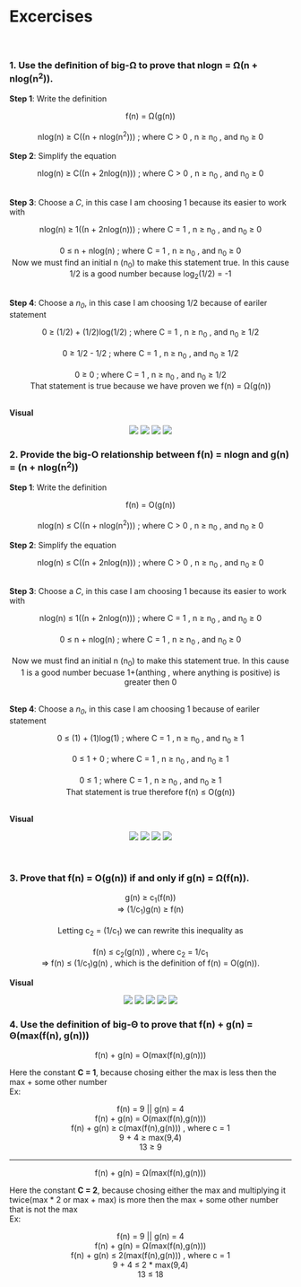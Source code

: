 # Excercises
<br>

### 1. Use the deﬁnition of big-Ω to prove that nlogn = Ω(n + nlog(n<sup>2</sup>)). 
<b>Step 1</b>: Write the definition<br>
<p align="center">
f(n) = Ω(g(n))<br><br>
nlog(n) &#8805; C((n + nlog(n<sup>2</sup>))) ; where C &#62; 0 , n &#8805; n<sub>0</sub> , and n<sub>0</sub> &#8805; 0
</p>

<b>Step 2</b>: Simplify the equation<br>
<p align="center">
nlog(n) &#8805; C((n + 2nlog(n))) ; where C &#62; 0 , n &#8805; n<sub>0</sub> , and n<sub>0</sub> &#8805; 0<br><br>
</p>

<b>Step 3</b>: Choose a <i>C</i>, in this case I am choosing 1 because its easier to work with<br>
<p align="center">
nlog(n) &#8805; 1((n + 2nlog(n))) ; where C = 1 , n &#8805; n<sub>0</sub> , and n<sub>0</sub> &#8805; 0<br><br>
0 &#8804; n + nlog(n) ; where C = 1 , n &#8805; n<sub>0</sub> , and n<sub>0</sub> &#8805; 0<br>
Now we must find an initial n (n<sub>0</sub>) to make this statement true. In this cause 1/2 is a good number because log<sub>2</sub>(1/2) = -1<br><br>
</p>

<b>Step 4</b>: Choose a <i>n<sub>0</sub></i>, in this case I am choosing 1/2 because of eariler statement<br>
<p align="center">
0 &#8805; (1/2) + (1/2)log(1/2) ; where C = 1 , n &#8805; n<sub>0</sub> , and n<sub>0</sub> &#8805; 1/2<br><br>
0 &#8805; 1/2 - 1/2 ; where C = 1 , n &#8805; n<sub>0</sub> , and n<sub>0</sub> &#8805; 1/2<br><br>
0 &#8805; 0 ; where C = 1 , n &#8805; n<sub>0</sub> , and n<sub>0</sub> &#8805; 1/2<br>That statement is true because we have proven we f(n) = &#937;(g(n))<br><br>

<b>Visual</b>
<p align="center">
  <img src="https://user-images.githubusercontent.com/13907836/52300498-d6cc4a80-293c-11e9-99b5-1d48405c5e54.png">
  <img src="https://user-images.githubusercontent.com/13907836/52300523-e481d000-293c-11e9-8210-6a8cf4c2fbec.png">
  <img src="https://user-images.githubusercontent.com/13907836/52300538-f499af80-293c-11e9-9750-26fabd0ee1d9.png">
  <img src="https://user-images.githubusercontent.com/13907836/52300563-02e7cb80-293d-11e9-850a-4b39491c6ab9.png">
</p>

### 2. Provide the big-O relationship between  f(n) = nlogn and g(n) = (n + nlog(n<sup>2</sup>))
<b>Step 1</b>: Write the definition<br>
<p align="center">
f(n) = O(g(n))<br><br>
nlog(n) &#8804; C((n + nlog(n<sup>2</sup>))) ; where C &#62; 0 , n &#8805; n<sub>0</sub> , and n<sub>0</sub> &#8805; 0
</p>

<b>Step 2</b>: Simplify the equation<br>
<p align="center">
nlog(n) &#8804; C((n + 2nlog(n))) ; where C &#62; 0 , n &#8805; n<sub>0</sub> , and n<sub>0</sub> &#8805; 0<br><br>
</p>

<b>Step 3</b>: Choose a <i>C</i>, in this case I am choosing 1 because its easier to work with<br>
<p align="center">
nlog(n) &#8804; 1((n + 2nlog(n))) ; where C = 1 , n &#8805; n<sub>0</sub> , and n<sub>0</sub> &#8805; 0<br><br>
0 &#8804; n + nlog(n) ; where C = 1 , n &#8805; n<sub>0</sub> , and n<sub>0</sub> &#8805; 0<br><br>
Now we must find an initial n (n<sub>0</sub>) to make this statement true. In this cause 1 is a good number becuase 1+(anthing , where anything is positive) is greater then 0<br><br>
</p>

<b>Step 4</b>: Choose a <i>n<sub>0</sub></i>, in this case I am choosing 1 because of eariler statement<br>
<p align="center">
0 &#8804; (1) + (1)log(1) ; where C = 1 , n &#8805; n<sub>0</sub> , and n<sub>0</sub> &#8805; 1<br><br>
0 &#8804; 1 + 0 ; where C = 1 , n &#8805; n<sub>0</sub> , and n<sub>0</sub> &#8805; 1<br><br>
0 &#8804; 1 ; where C = 1 , n &#8805; n<sub>0</sub> , and n<sub>0</sub> &#8805; 1<br>That statement is true therefore f(n) &#8804; O(g(n))<br><br>
</p>
<b>Visual</b>
<p align="center">
  <img src="https://user-images.githubusercontent.com/13907836/52298656-50ae0500-2938-11e9-9b77-c1d3fb663b4e.png">
  <img src="https://user-images.githubusercontent.com/13907836/52298712-7e934980-2938-11e9-8a71-4692dbd38e3f.png">
  <img src="https://user-images.githubusercontent.com/13907836/52298790-a8e50700-2938-11e9-8d9d-14f214dda186.png">
  <img src="https://user-images.githubusercontent.com/13907836/52298941-1729c980-2939-11e9-9ffc-bd579185ec97.png">
</p>

<br>

### 3. Prove that f(n) = O(g(n)) if and only if g(n) = Ω(f(n)).<br>
<p align="center">
g(n) &#8805; c<sub>1</sub>(f(n))<br>
=> (1/c<sub>1</sub>)g(n) &#8805; f(n)<br>
<br>
Letting c<sub>2</sub> = (1/c<sub>1</sub>) we can rewrite this inequality as <br><br>
f(n) &#8804; c<sub>2</sub>(g(n)) , where c<sub>2</sub> = 1/c<sub>1</sub><br>
=> f(n) &#8804; (1/c<sub>1</sub>)g(n) , which is the definition of f(n) = O(g(n)).
</p>
<b>Visual</b>
<p align="center">
  <img src="https://user-images.githubusercontent.com/13907836/52322194-04d97b00-298d-11e9-940e-2d62b87acbe3.png">
  <img src="https://user-images.githubusercontent.com/13907836/52322221-220e4980-298d-11e9-8a89-bf56c734e6bd.png">
  <img src="https://user-images.githubusercontent.com/13907836/52322276-54b84200-298d-11e9-823b-26a9981a6053.png">
  <img src="https://user-images.githubusercontent.com/13907836/52322283-5f72d700-298d-11e9-814a-c6727f2b03ba.png">
  <img src="https://user-images.githubusercontent.com/13907836/52322775-35baaf80-298f-11e9-9ad8-20d598838ebf.png">
</p>

### 4. Use the definition of big-Θ to prove that f(n) + g(n) = Θ(max(f(n), g(n)))<br>
<p align="center">
f(n) + g(n) = O(max(f(n),g(n)))
</p>
Here the constant <b>C = 1</b>, because chosing either the max is less then the max + some other number<br>
Ex:<br>
<p align="center">
f(n) = 9 || g(n) = 4 <br>
f(n) + g(n) = O(max(f(n),g(n))) <br>
f(n) + g(n) &#8805; c(max(f(n),g(n))) , where c = 1 <br>
9 + 4 &#8805; max(9,4) <br>
13 &#8805; 9 <br>
</p>
<hr>
<p align="center">
f(n) + g(n) = Ω(max(f(n),g(n)))
</p>
Here the constant <b>C = 2</b>, because chosing either the max and multiplying it twice(max * 2 or max + max) is more then the max + some other number that is not the max<br>
Ex:<br>
<p align="center">
f(n) = 9 || g(n) = 4 <br>
f(n) + g(n) = Ω(max(f(n),g(n))) <br>
f(n) + g(n) &#8804; 2(max(f(n),g(n))) , where c = 1 <br>
9 + 4 &#8804; 2 * max(9,4) <br>
13 &#8804; 18 <br>
</p>
